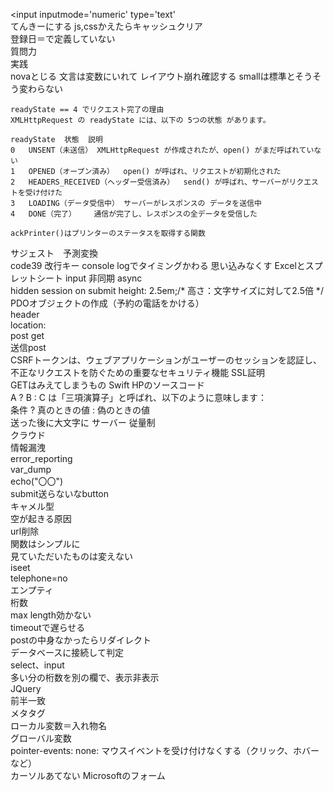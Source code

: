 <input inputmode='numeric'  type='text'  
てんきーにする 
js,cssかえたらキャッシュクリア  
登録日＝で定義していない  
質問力  
実践  
novaとじる
文言は変数にいれて
レイアウト崩れ確認する
smallは標準とそうそう変わらない
```
readyState == 4 でリクエスト完了の理由
XMLHttpRequest の readyState には、以下の 5つの状態 があります。

readyState	状態	説明
0	UNSENT（未送信）	XMLHttpRequest が作成されたが、open() がまだ呼ばれていない
1	OPENED（オープン済み）	open() が呼ばれ、リクエストが初期化された
2	HEADERS_RECEIVED（ヘッダー受信済み）	send() が呼ばれ、サーバーがリクエストを受け付けた
3	LOADING（データ受信中）	サーバーがレスポンスの データを送信中
4	DONE（完了）	通信が完了し、レスポンスの全データを受信した
 ```
```
ackPrinter()はプリンターのステータスを取得する関数
```
サジェスト　予測変換  
code39
改行キー
console logでタイミングかわる
思い込みなくす
Excelとスプレットシート
input
非同期
async  
hidden
session
on submit
height: 2.5em;/* 高さ：文字サイズに対して2.5倍 */  
PDOオブジェクトの作成（予約の電話をかける）  
header  
location:  
post get  
送信post  
CSRFトークンは、ウェブアプリケーションがユーザーのセッションを認証し、不正なリクエストを防ぐための重要なセキュリティ機能
SSL証明  
GETはみえてしまうもの
Swift
HPのソースコード  
 A ? B : C は「三項演算子」と呼ばれ、以下のように意味します：  
条件 ? 真のときの値 : 偽のときの値  
送った後に大文字に
サーバー
従量制  
クラウド  
情報漏洩  
error_reporting  
var_dump  
echo("〇〇")  
submit送らないなbutton  
キャメル型  
空が起きる原因  
url削除  
関数はシンプルに  
見ていただいたものは変えない  
iseet  
telephone=no  
エンプティ  
桁数  
max length効かない  
timeoutで遅らせる  
postの中身なかったらリダイレクト  
データベースに接続して判定  
select、input  
多い分の桁数を別の欄で、表示非表示  
JQuery  
前半一致  
メタタグ  
ローカル変数＝入れ物名  
グローバル変数  
pointer-events: none: マウスイベントを受け付けなくする（クリック、ホバーなど）  
カーソルあてない
Microsoftのフォーム
